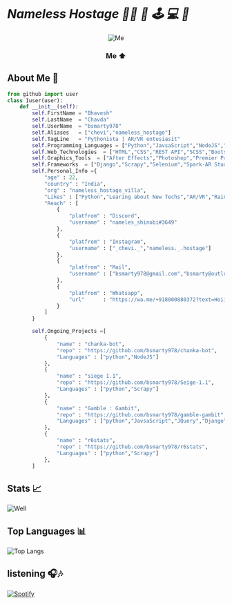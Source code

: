# *Nameless Hostage 👨‍🚀 🤡 🕹 💻 🚀️*

<div align=center>

![Me](https://media.giphy.com/media/laypf9a5MZ3ocPqpLm/giphy-downsized-large.gif)

### Me ⬆

</div>

## About Me 🎋

```Python
from github import user
class Iuser(user):
    def __init__(self):
        self.FirstName = "Bhavesh"
        self.LastName  = "Chavda"
        self.UserName  = "bsmarty978"
        self.Aliases   = ["chevi","nameless_hostage"]
        self.TagLine   = "Pythonista | AR/VR entusiasit"
        self.Programming_Languages = ["Python","JavsaScript","NodeJS","C/C++"]
        self.Web_Technologies  = ["HTML","CSS","REST API","SCSS","Bootstrap"]
        self.Graphics_Tools  = ["After Effects","Photoshop","Premier Pro","Figma", "Blender", "Filmora","..."]
        self.Frameworks  = ["Django","Scrapy","Selenium","Spark-AR Studio","Flask","Pandas","Numpy","...."]
        self.Personal_Info ={
            "age" : 22,
            "country" : "India",
            "org" : "nameless_hostage_villa",
            "Likes" : ["Python","Learing about New Techs","AR/VR","Rainbow Six Siege","Playing Games","Manga","Anime"],
            "Reach" : [
                {
                    "platfrom" : "Discord",
                    "username" : "nameles_shinobi#3649"
                },
                {
                    "platfrom" : "Instagram",
                    "username" : ["_chevi._","nameless._.hostage"]
                },
                {
                    "platfrom" : "Mail",
                    "username" : ["bsmarty978@gmail.com","bsmarty@outlook.com"]
                },
                {
                    "platfrom" : "Whatsapp",
                    "url"      : "https://wa.me/+918000880372?text=Hoiii nameless...."
                }
            ]
        }

        self.Ongoing_Projects =[
            {
                "name" : "chanka-bot",
                "repo" : "https://github.com/bsmarty978/chanka-bot",
                "Languages" : ["python","NodeJS"]
            },
            {
                "name" : "siege 1.1",
                "repo" : "https://github.com/bsmarty978/Seige-1.1",
                "Languages" : ["python","Scrapy"]
            },
            {
                "name" : "Gamble : Gambit",
                "repo" : "https://github.com/bsmarty978/gamble-gambit",
                "Languages" : ["python","JavsaScript","JQuery","Django","Scrapy"]
            },
            {
                "name" : "r6stats",
                "repo" : "https://github.com/bsmarty978/r6stats",
                "Languages" : ["python","Scrapy"]
            },
        ]

```

## Stats 📈

![Well](https://github-readme-stats.vercel.app/api?username=bsmarty978&theme=outrun&show_icons=true)

## Top Languages 📊

![Top Langs](https://github-readme-stats.vercel.app/api/top-langs/?username=bsmarty978&theme=outrun)

## listening 🎧🎶  
[![Spotify](https://spotifyreadme-black.vercel.app/api/spotify)](https://open.spotify.com/user/xnmuoyyvojewhh68so9uvjw4t)
